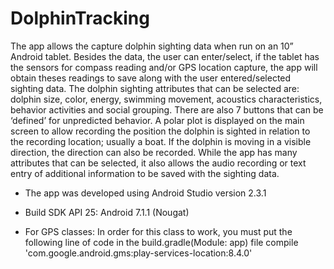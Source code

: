 # DolphinTracking
The app allows the capture dolphin sighting data when run on an 10” Android tablet.  Besides the data, the user can enter/select, if the tablet has the sensors for compass reading and/or GPS location capture, the app will obtain theses readings to save along with the user entered/selected sighting data.
The dolphin sighting attributes that can be selected are:  dolphin size, color, energy, swimming movement, acoustics characteristics, behavior activities and social grouping.  There are also 7 buttons that can be ‘defined’ for unpredicted behavior.
A polar plot is displayed on the main screen to allow recording the position the dolphin is sighted in relation to the recording location; usually a boat.  If the dolphin is moving in a visible direction, the direction can also be recorded.
While the app has many attributes that can be selected, it also allows the audio recording or text entry of additional information to be saved with the sighting data.

 * The app was developed using Android Studio version 2.3.1
 * Build SDK API 25: Android 7.1.1 (Nougat)

 * For GPS classes:
        In order for this class to work, you must put the following line of code in the build.gradle(Module: app) file
        compile 'com.google.android.gms:play-services-location:8.4.0'
        
        
